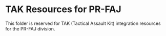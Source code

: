 # TAK Resources for PR-FAJ

This folder is reserved for TAK (Tactical Assault Kit) integration resources for the PR-FAJ division.
